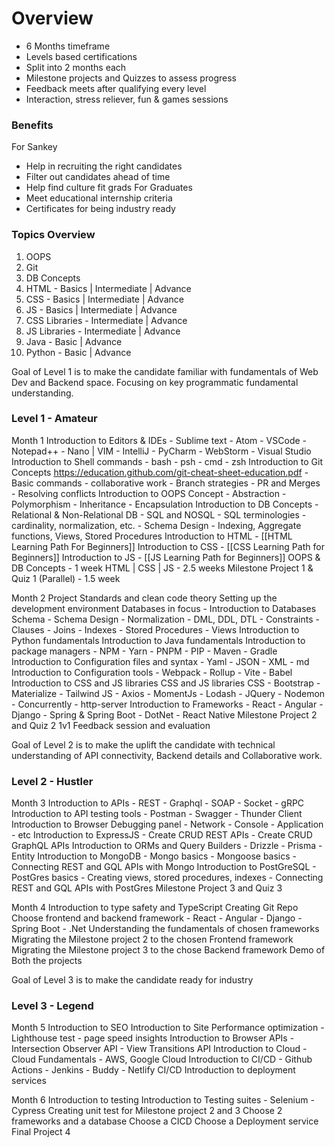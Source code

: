 # Overview
- 6 Months timeframe
- Levels based certifications
- Split into 2 months each
- Milestone projects and Quizzes to assess progress
- Feedback meets after qualifying every level
- Interaction, stress reliever, fun & games sessions
### Benefits
For Sankey
- Help in recruiting the right candidates
- Filter out candidates ahead of time
- Help find culture fit grads
For Graduates
- Meet educational internship criteria
- Certificates for being industry ready

### Topics Overview
1. OOPS
2. Git 
3. DB Concepts
4. HTML - Basics | Intermediate | Advance
5. CSS - Basics | Intermediate | Advance
6. JS - Basics | Intermediate | Advance
7. CSS Libraries - Intermediate | Advance
8. JS Libraries - Intermediate | Advance
9. Java - Basic | Advance
10. Python - Basic | Advance

Goal of Level 1 is to make the candidate familiar with fundamentals of Web Dev and Backend space. Focusing on key programmatic fundamental understanding.
### Level 1 - Amateur
Month 1
	Introduction to Editors & IDEs
		- Sublime text
		- Atom
		- VSCode
		- Notepad++
		- Nano | VIM
		- IntelliJ
		- PyCharm
		- WebStorm
		- Visual Studio
	Introduction to Shell commands
		- bash
		- psh
		- cmd
		- zsh
	Introduction to Git Concepts
		https://education.github.com/git-cheat-sheet-education.pdf
		- Basic commands
		- collaborative work
		- Branch strategies
		- PR and Merges
		- Resolving conflicts
	Introduction to OOPS Concept
		- Abstraction
		- Polymorphism
		- Inheritance
		- Encapsulation
	Introduction to DB Concepts
		- Relational & Non-Relational DB
		- SQL and NOSQL
		- SQL terminologies - cardinality, normalization, etc.
		- Schema Design
		- Indexing, Aggregate functions, Views, Stored Procedures
	Introduction to HTML
		- [[HTML Learning Path For Beginners]]
	Introduction to CSS
		- [[CSS Learning Path for Beginners]]
	Introduction to JS
		- [[JS Learning Path for Beginners]]
	OOPS & DB Concepts - 1 week
	HTML | CSS | JS - 2.5 weeks
	Milestone Project 1 & Quiz 1 (Parallel) - 1.5 week 

Month 2
	Project Standards and clean code theory
	Setting up the development environment
	Databases in focus
		- Introduction to Databases Schema
		- Schema Design
		- Normalization
		- DML, DDL, DTL
		- Constraints
		- Clauses
		- Joins
		- Indexes
		- Stored Procedures
		- Views
	Introduction to Python fundamentals
	Introduction to Java fundamentals
	Introduction to package managers
		- NPM
		- Yarn
		- PNPM
		- PIP
		- Maven
		- Gradle
	Introduction to Configuration files and syntax
		- Yaml
		- JSON
		- XML
		- md
	Introduction to Configuration tools
		- Webpack
		- Rollup
		- Vite
		- Babel
	Introduction to CSS and JS libraries
		CSS and JS libraries 
			CSS
				- Bootstrap
				- Materialize
				- Tailwind
			JS
				- Axios 
				- MomentJs
				- Lodash
				- JQuery
				- Nodemon
				- Concurrently
				- http-server
	Introduction to Frameworks
		- React
		- Angular
		- Django
		- Spring & Spring Boot
		- DotNet
		- React Native
	Milestone Project 2 and Quiz 2
	1v1 Feedback session and evaluation

Goal of Level 2 is to make the uplift the candidate with technical understanding of API connectivity, Backend details and Collaborative work.
### Level 2 - Hustler
Month 3
	Introduction to APIs
		- REST
		- Graphql
		- SOAP
		- Socket
		- gRPC
	Introduction to API testing tools
		- Postman
		- Swagger
		- Thunder Client
	Introduction to Browser Debugging panel
		- Network
		- Console
		- Application
		- etc
	Introduction to ExpressJS
		- Create CRUD REST APIs
		- Create CRUD GraphQL APIs
	Introduction to ORMs and Query Builders
		- Drizzle
		- Prisma
		- Entity
	Introduction to MongoDB
		- Mongo basics
		- Mongoose basics
		- Connecting REST and GQL APIs with Mongo
	Introduction to PostGreSQL
		- PostGres basics
		- Creating views, stored procedures, indexes
		- Connecting REST and GQL APIs with PostGres
	Milestone Project 3 and Quiz 3

Month 4
	Introduction to type safety and TypeScript
	Creating Git Repo
	Choose frontend and backend framework
		- React
		- Angular
		- Django
		- Spring Boot
		- .Net
	Understanding the fundamentals of chosen frameworks
	Migrating the Milestone project 2 to the chosen Frontend framework
	Migrating the Milestone project 3 to the chose Backend framework
	Demo of Both the projects 


Goal of Level 3 is to make the candidate ready for industry
### Level 3 - Legend
Month 5
	Introduction to SEO
	Introduction to Site Performance optimization
		- Lighthouse test
		- page speed insights
	Introduction to Browser APIs
		- Intersection Observer API
		- View Transitions API
	Introduction to Cloud
		- Cloud Fundamentals
		- AWS, Google Cloud
	Introduction to CI/CD
		- Github Actions
		- Jenkins
		- Buddy
		- Netlify CI/CD
	Introduction to deployment services

Month 6
	Introduction to testing
	Introduction to Testing suites
		- Selenium
		- Cypress
	Creating unit test for Milestone project 2 and 3
	Choose 2 frameworks and a database
	Choose a CICD
	Choose a Deployment service
	Final Project 4

